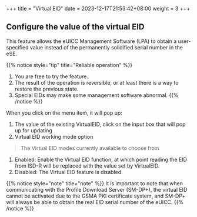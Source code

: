 +++
title = "Virtual EID"
date =  2023-12-17T21:53:42+08:00
weight = 3
+++

## Configure the value of the virtual EID

This feature allows the eUICC Management Software (LPA) to obtain a user-specified value instead of the permanently solidified serial number in the eSE.  

{{% notice style="tip" title="Reliable operation" %}}
1. You are free to try the feature.
2. The result of the operation is reversible, or at least there is a way to restore the previous state.
3. Special EIDs may make some management software abnormal.
{{% /notice %}}

When you click on the menu item, it will pop up:
1. The value of the existing VirtualEID, click on the input box that will pop up for updating
2. Virtual EID working mode option

> The Virtual EID modes currently available to choose from
1. Enabled: Enable the Virtual EID function, at which point reading the EID from ISD-R will be replaced with the value set by VirtualEID.
2. Disabled: The Virtual EID feature is disabled.

{{% notice style="note" title="note" %}}
It is important to note that when communicating with the Profile Download Server (SM-DP+), the virtual EID cannot be activated due to the GSMA PKI certificate system, and SM-DP+ will always be able to obtain the real EID serial number of the eUICC.
{{% /notice %}}
